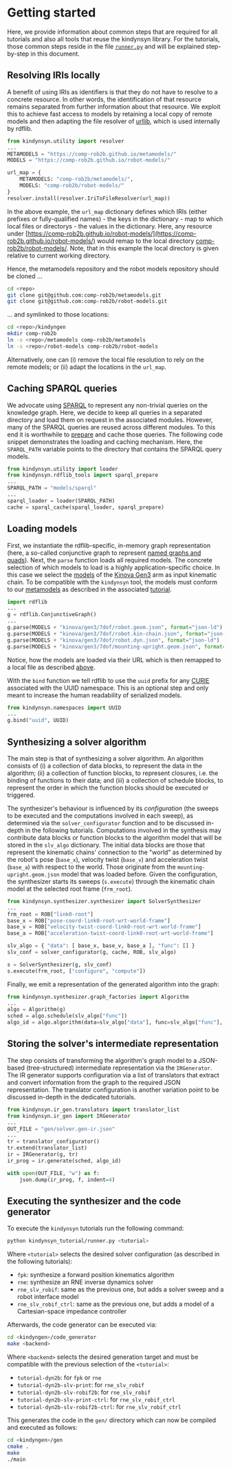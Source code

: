 # Getting started

Here, we provide information about common steps that are required for all tutorials and also all tools that reuse the kindynsyn library. For the tutorials, those common steps reside in the file [`runner.py`](https://github.com/comp-rob2b/kindyngen/kindynsyn_tutorial/runner.py) and will be explained step-by-step in this document.

## Resolving IRIs locally
A benefit of using IRIs as identifiers is that they do not have to resolve to a concrete resource. In other words, the identification of that resource remains separated from further information about that resource. We exploit this to achieve fast access to models by retaining a local copy of remote models and then adapting the file resolver of [urllib](https://docs.python.org/3/library/urllib.html), which is used internally by rdflib.

```python
from kindynsyn.utility import resolver
...
METAMODELS = "https://comp-rob2b.github.io/metamodels/"
MODELS = "https://comp-rob2b.github.io/robot-models/"

url_map = {
    METAMODELS: "comp-rob2b/metamodels/",
    MODELS: "comp-rob2b/robot-models/"
}
resolver.install(resolver.IriToFileResolver(url_map))
```

In the above example, the `url_map` dictionary defines which IRIs (either prefixes or fully-qualified names) - the keys in the dictionary - map to which local files or directorys - the values in the dictionary. Here, any resource under [https://comp-rob2b.github.io/robot-models/](https://comp-rob2b.github.io/robot-models/) would remap to the local directory [comp-rob2b/robot-models/](comp-rob2b/robot-models/). Note, that in this example the local directory is given relative to current working directory.

Hence, the metamodels repository and the robot models repository should be cloned ...
```bash
cd <repo>
git clone git@github.com:comp-rob2b/metamodels.git
git clone git@github.com:comp-rob2b/robot-models.git
```

... and symlinked to those locations:
```bash
cd <repo>/kindyngen
mkdir comp-rob2b
ln -s <repo>/metamodels comp-rob2b/metamodels
ln -s <repo>/robot-models comp-rob2b/robot-models
```

Alternatively, one can (i) remove the local file resolution to rely on the remote models; or (ii) adapt the locations in the `url_map`.


## Caching SPARQL queries
We advocate using [SPARQL](https://www.w3.org/TR/sparql11-query/) to represent any non-trivial queries on the knowledge graph. Here, we decide to keep all queries in a separated directory and load them on request in the associated modules. However, many of the SPARQL queries are reused across different modules. To this end it is worthwhile to [prepare](https://en.wikipedia.org/wiki/Prepared_statement) and cache those queries. The following code snippet demonstrates the loading and caching mechanism. Here, the `SPARQL_PATH` variable points to the directory that contains the SPARQL query models.

```python
from kindynsyn.utility import loader
from kindynsyn.rdflib_tools import sparql_prepare
...
SPARQL_PATH = "models/sparql"
...
sparql_loader = loader(SPARQL_PATH)
cache = sparql_cache(sparql_loader, sparql_prepare)
```


## Loading models
First, we instantiate the rdflib-specific, in-memory graph representation (here, a so-called conjunctive graph to represent [named graphs and quads](https://en.wikipedia.org/wiki/Named_graph#Named_graphs_and_quads)). Next, the `parse` function loads all required models. The concrete selection of which models to load is a highly application-specific choice. In this case we select the [models](https://github.com/comp-rob2b/robot-models) of the [Kinova Gen3](https://www.kinovarobotics.com/product/gen3-robots) arm as input kinematic chain. To be compatible with the `kindynsyn` tool, the models must conform to our [metamodels](https://github.com/comp-rob2b/metamodels) as described in the associated [tutorial](https://github.com/comp-rob2b/modelling-tutorial).

```python
import rdflib
...
g = rdflib.ConjunctiveGraph()
...
g.parse(MODELS + "kinova/gen3/7dof/robot.geom.json", format="json-ld")
g.parse(MODELS + "kinova/gen3/7dof/robot.kin-chain.json", format="json-ld")
g.parse(MODELS + "kinova/gen3/7dof/robot.dyn.json", format="json-ld")
g.parse(MODELS + "kinova/gen3/7dof/mounting-upright.geom.json", format="json-ld")
```

Notice, how the models are loaded via their URL which is then remapped to a local file as described [above](#local-file-resolution).

With the `bind` function we tell rdflib to use the `uuid` prefix for any [CURIE](https://en.wikipedia.org/wiki/CURIE) associated with the UUID namespace. This is an optional step and only meant to increase the human readability of serialized models.
```python
from kindynsyn.namespaces import UUID
...
g.bind("uuid", UUID)
```


## Synthesizing a solver algorithm
The main step is that of synthesizing a solver algorithm. An algorithm consists of (i) a collection of data blocks, to represent the data in the algorithm; (ii) a collection of function blocks, to represent closures, i.e. the binding of functions to their data; and (iii) a collection of schedule blocks, to represent the order in which the function blocks should be executed or triggered.

The synthesizer's behaviour is influenced by its _configuration_ (the sweeps to be executed and the computations involved in each sweep), as determined via the `solver_configurator` function and to be discussed in-depth in the following tutorials. Computations involved in the synthesis may contribute data blocks or function blocks to the algorithm model that will be stored in the `slv_algo` dictionary. The initial data blocks are those that represent the kinematic chains' connection to the "world" as determined by the robot's pose (`base_x`), velocity twist (`base_v`) and acceleration twist (`base_a`) with respect to the world. Those originate from the `mounting-upright.geom.json` model that was loaded before. Given the configuration, the synthesizer starts its sweeps (`s.execute`) through the kinematic chain model at the selected root frame (`frm_root`).

```python
from kindynsyn.synthesizer.synthesizer import SolverSynthesizer
...
frm_root = ROB["link0-root"]
base_x = ROB["pose-coord-link0-root-wrt-world-frame"]
base_v = ROB["velocity-twist-coord-link0-root-wrt-world-frame"]
base_a = ROB["acceleration-twist-coord-link0-root-wrt-world-frame"]

slv_algo = { "data": [ base_x, base_v, base_a ], "func": [] }
slv_conf = solver_configurator(g, cache, ROB, slv_algo)

s = SolverSynthesizer(g, slv_conf)
s.execute(frm_root, ["configure", "compute"])
```

Finally, we emit a representation of the generated algorithm into the graph:
```python
from kindynsyn.synthesizer.graph_factories import Algorithm
...
algo = Algorithm(g)
sched = algo.schedule(slv_algo["func"])
algo_id = algo.algorithm(data=slv_algo["data"], func=slv_algo["func"], sched=[sched])
```


## Storing the solver's intermediate representation
The step consists of transforming the algorithm's graph model to a JSON-based (tree-structured) intermediate representation via the `IRGenerator`. The IR generator supports configuration via a list of translators that extract and convert information from the graph to the required JSON representation. The translator configuration is another variation point to be discussed in-depth in the dedicated tutorials.

```python
from kindynsyn.ir_gen.translators import translator_list
from kindynsyn.ir_gen import IRGenerator
...
OUT_FILE = "gen/solver.gen-ir.json"
...
tr = translator_configurator()
tr.extend(translator_list)
ir = IRGenerator(g, tr)
ir_prog = ir.generate(sched, algo_id)

with open(OUT_FILE, "w") as f:
    json.dump(ir_prog, f, indent=4)
```


## Executing the synthesizer and the code generator

To execute the `kindynsyn` tutorials run the following command:
```bash
python kindynsyn_tutorial/runner.py <tutorial>
```

Where `<tutorial>` selects the desired solver configuration (as described in the following tutorials):

* `fpk`: synthesize a forward position kinematics algorithm
* `rne`: synthesize an RNE inverse dynamics solver
* `rne_slv_robif`: same as the previous one, but adds a solver sweep and a robot interface model
* `rne_slv_robif_ctrl`: same as the previous one, but adds a model of a Cartesian-space impedance controller

Afterwards, the code generator can be executed via:
```bash
cd <kindyngen>/code_generator
make <backend>
```

Where `<backend>` selects the desired generation target and must be compatible with the previous selection of the `<tutorial>`:

* `tutorial-dyn2b`: for `fpk` or `rne`
* `tutorial-dyn2b-slv-print`: for `rne_slv_robif`
* `tutorial-dyn2b-slv-robif2b`: for `rne_slv_robif`
* `tutorial-dyn2b-slv-print-ctrl`: for `rne_slv_robif_ctrl`
* `tutorial-dyn2b-slv-robif2b-ctrl`: for `rne_slv_robif_ctrl`

This generates the code in the `gen/` directory which can now be compiled and executed as follows:
```bash
cd <kindyngen>/gen
cmake .
make
./main
```
